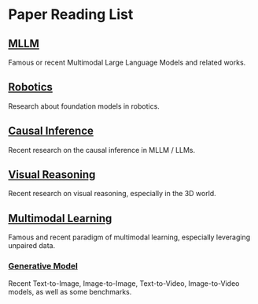 # Paper Reading List



## [MLLM](https://github.com/andylinx/Paper-Reading/blob/main/MLLM.md)

Famous or recent Multimodal Large Language Models and related works.      

## [Robotics](https://github.com/andylinx/Paper-Reading/blob/main/Robotics.md)

Research about foundation models in robotics.



## [Causal Inference](https://github.com/andylinx/Paper-Reading/blob/main/Causal%20Inference.md)

Recent research on the causal inference in MLLM / LLMs.



## [Visual Reasoning](https://github.com/andylinx/Paper-Reading/blob/main/Visual%20Reasoning.md)

Recent research on visual reasoning, especially in the 3D world.



## [Multimodal Learning](https://github.com/andylinx/Paper-Reading/blob/main/Multimodal%20Learning.md)

Famous and recent paradigm of multimodal learning, especially leveraging unpaired data.



### [Generative Model](https://github.com/andylinx/Paper-Reading/blob/main/Generative%20Model.md)

Recent Text-to-Image, Image-to-Image, Text-to-Video, Image-to-Video models, as well as some benchmarks.
